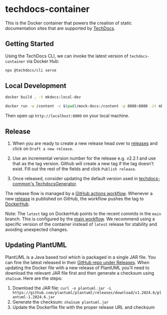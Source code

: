 # techdocs-container

This is the Docker container that powers the creation of static documentation sites that are supported by [TechDocs](https://github.com/backstage/backstage/blob/master/plugins/techdocs).

## Getting Started

Using the TechDocs CLI, we can invoke the latest version of `techdocs-container` via Docker Hub:

```bash
npx @techdocs/cli serve
```

## Local Development

```bash
docker build . -t mkdocs:local-dev

docker run -w /content -v $(pwd)/mock-docs:/content -p 8000:8000 -it mkdocs:local-dev serve -a 0.0.0.0:8000
```

Then open up `http://localhost:8000` on your local machine.

## Release

1. When you are ready to create a new release head over to [releases](https://github.com/backstage/techdocs-container/releases) and click on `Draft a new release`.

2. Use an incremental version number for the release e.g. v2.2.1 and use that as the tag version. Github will create a new tag if the tag doesn't exist. Fill out the rest of the fields and click `Publish release`.

3. Once released, consider updating the default version used in [techdocs-common's TechdocsGenerator](https://github.com/backstage/backstage/blob/45c04f6ffdeb6ee58361d040ee5feb95d15f0ad8/packages/techdocs-common/src/stages/generate/techdocs.ts#L42).

The release flow is managed by a [GitHub actions workflow](.github/workflows/release-tag.yml). Whenever a new [release](https://github.com/backstage/techdocs-container/releases) is published on GitHub, the workflow pushes the tag to [DockerHub](https://hub.docker.com/r/spotify/techdocs).

Note: The `latest` tag on DockerHub points to the recent commits in the `main` branch. This is configured by the [main workflow](.github/workflows/main.yml). We recommend using a specific version of the container instead of `latest` release for stability and avoiding unexpected changes.

## Updating PlantUML

PlantUML is a Java based tool which is packaged in a single JAR file. You can fine the latest released in their [GitHub repo under Releases](https://github.com/plantuml/plantuml/releases). When updating the Docker file with a new release of PlantUML you'll need to download the relevant JAR file first and then generate a checksum using `sha1sum`. Here are the steps:

1. Download the JAR file: `curl -o plantuml.jar -L https://github.com/plantuml/plantuml/releases/download/v1.2024.6/plantuml-1.2024.6.jar`
2. Generate the checksum: `sha1sum plantuml.jar`
3. Update the Dockerfile file with the proper release URL and checksum
